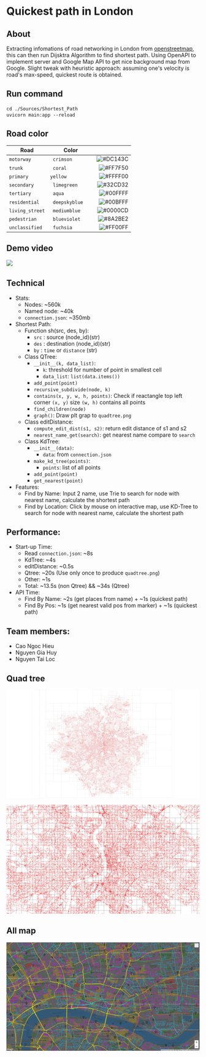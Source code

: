 # Quickest path in London

## About
Extracting infomations of road networking in London from [openstreetmap](https://www.openstreetmap.org/), this can then run Dijsktra Algorithm to find shortest path. Using OpenAPI to implement server and Google Map API to get nice background map from Google. Slight tweak with heuristic approach: assuming one's velocity is road's max-speed, quickest route is obtained.

## Run command
```
cd ./Sources/Shortest_Path
uvicorn main:app --reload
```

## Road color

| Road                       | Color | |
|----------------------------|:----------------:|--------:|
| `motorway`                 | `crimson      `|![#DC143C](https://via.placeholder.com/15/DC143C/000000?text=+) |
| `trunk`                    | `coral        `|![#FF7F50](https://via.placeholder.com/15/FF7F50/000000?text=+)             | 
| `primary`                  | `yellow         `|![#FFFF00](https://via.placeholder.com/15/FFFF00/000000?text=+)           | 
| `secondary`                | `limegreen    `|![#32CD32](https://via.placeholder.com/15/32CD32/000000?text=+)   |
| `tertiary`                 | `aqua         `|![#00FFFF](https://via.placeholder.com/15/00FFFF/000000?text=+) | 
| `residential`              | `deepskyblue  `|![#00BFFF](https://via.placeholder.com/15/00BFFF/000000?text=+)           | 
| `living_street`            | `mediumblue   `|![#0000CD](https://via.placeholder.com/15/0000CD/000000?text=+)           | 
| `pedestrian`               | `blueviolet   `|![#8A2BE2](https://via.placeholder.com/15/8A2BE2/000000?text=+)     | 
| `unclassified`             | `fuchsia      `|![#FF00FF](https://via.placeholder.com/15/FF00FF/000000?text=+)    | 

## Demo video

![](demo_.gif)

## Technical
* Stats:
    * Nodes: ~560k
    * Named node: ~40k
    * `connection.json`: ~350mb
* Shortest Path:
  * Function sh(src, des, by):
      * `src` : source (node_id)(str)
      * `des` : destination (node_id)(str)
      * `by` : `time` or `distance` (str)
  * Class QTree:
      * `__init__(k, data_list)`:
          * `k`: threshold for number of point in smallest cell
          * `data_list`: `list(data.items())`
      * `add_point(point)`
      * `recursive_subdivide(node, k)`
      * `contains(x, y, w, h, points)`: Check if reactangle top left corner `(x, y)` size `(w, h)` contains all points
      * `find_children(node)`
      * `graph()`: Draw plt grap to `quadtree.png`
  * Class editDistance:
      * `compute_edit_dist(s1, s2)`: return edit distance of s1 and s2
      * `nearest_name_get(search)`: get nearest name compare to `search`
  * Class KdTree:
      * `__init__(data)`: 
          * `data`: from `connection.json`
      * `make_kd_tree(points)`: 
          * `points`: list of all points
      * `add_point(point)`
      * `get_nearest(point)`
* Features:
    * Find by Name: Input 2 name, use Trie to search for node with nearest name, calculate the shortest path
    * Find by Location: Click by mouse on interactive map, use KD-Tree to search for node with nearest name, calculate the shortest path
## Performance:
* Start-up Time:
    * Read `connection.json`: ~8s 
    * KdTree: ~4s
    * editDistance: ~0.5s
    * Qtree: ~20s (Use only once to produce `quadtree.png`)
    * Other: ~1s
    * Total: ~13.5s (non Qtree) && ~34s (Qtree)
* API Time:
    * Find By Name: ~2s (get places from name) + ~1s (quickest path)
    * Find By Pos: ~1s (get nearest valid pos from marker) + ~1s (quickest path)
## Team members: 
  * Cao Ngoc Hieu
  * Nguyen Gia Huy
  * Nguyen Tai Loc

## Quad tree
![](Sources/Shortest_Path/qt3.png)

![](Sources/Shortest_Path/qt4.png)

## All map
![](Sources/Shortest_Path/map.png)
